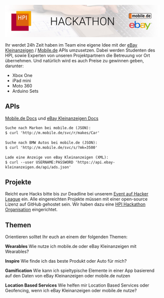 ![Banner](https://raw.githubusercontent.com/HPI-Hackathon/Info/master/Media/banner.jpg)

Ihr werdet 24h Zeit haben im Team eine eigene Idee mit der [eBay Kleinanzeigen](http://kleinanzeigen.ebay.de/anzeigen/) / [Mobile.de](http://www.mobile.de/) APIs umzusetzen. Dabei werden Studenten des HPI, sowie Experten von unseren Projektpartnern die Betreuung vor Ort übernehmen. Und natürlich wird es auch Preise zu gewinnen geben, darunter: 
- Xbox One
- iPad mini
- Moto 360
- Arduino Sets

## APIs
[Mobile.de Docs](http://m.mobile.de/svc/api.html) und 
[eBay Kleinanzeigen Docs](http://api.ebay-kleinanzeigen.de/docs/pages/home)
```
Suche nach Marken bei mobile.de (JSON):
$ curl 'http://m.mobile.de/svc/r/makes/Car'

Suche nach BMW Autos bei mobile.de (JSON):
$ curl 'http://m.mobile.de/svc/s/?mk=3500'

Lade eine Anzeige von eBay Kleinanzeigen (XML):
$ curl --user USERNAME:PASSWORD 'https://api.ebay-kleinanzeigen.de/api/ads.json'
```

## Projekte
Reicht eure Hacks bitte bis zur Deadline bei unserem [Event auf Hacker League](https://www.hackerleague.org/hackathons/hpi-hackathon-mit-ebay-and-mobile-dot-de) ein. Alle eingereichten Projekte müssen mit einer open-source Lizenz auf GitHub gehostet sein. Wir haben dazu eine [HPI Hackathon Organisation](https://github.com/HPI-Hackathon) eingerichtet.

## Themen
Orientieren solltet Ihr euch an einem der folgenden Themen:

**Wearables**
Wie nutze ich mobile.de oder eBay Kleinanzeigen mit Wearables?

**Inspire**
Wie finde ich das beste Produkt oder Auto für mich?

**Gamification**
Wie kann ich spieltypische Elemente in einer App basierend auf den Daten von eBay Kleinanzeigen oder mobile.de nutzen

**Location Based Services**
Wie helfen mir Location Based Services oder Geofencing, wenn ich eBay Kleinanzeigen oder mobile.de nutze?
